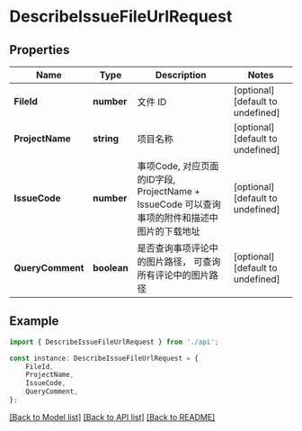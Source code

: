 # DescribeIssueFileUrlRequest


## Properties

Name | Type | Description | Notes
------------ | ------------- | ------------- | -------------
**FileId** | **number** | 文件 ID | [optional] [default to undefined]
**ProjectName** | **string** | 项目名称 | [optional] [default to undefined]
**IssueCode** | **number** | 事项Code, 对应页面的ID字段, ProjectName + IssueCode 可以查询事项的附件和描述中图片的下载地址 | [optional] [default to undefined]
**QueryComment** | **boolean** | 是否查询事项评论中的图片路径， 可查询所有评论中的图片路径 | [optional] [default to undefined]

## Example

```typescript
import { DescribeIssueFileUrlRequest } from './api';

const instance: DescribeIssueFileUrlRequest = {
    FileId,
    ProjectName,
    IssueCode,
    QueryComment,
};
```

[[Back to Model list]](../README.md#documentation-for-models) [[Back to API list]](../README.md#documentation-for-api-endpoints) [[Back to README]](../README.md)
